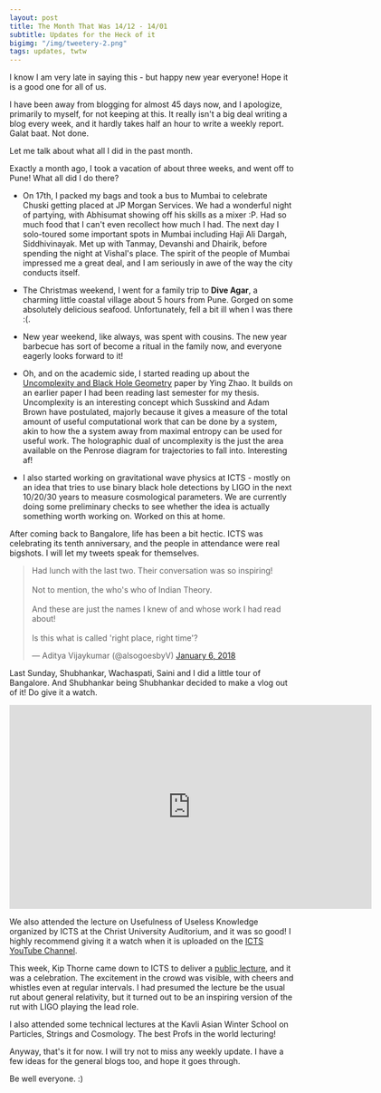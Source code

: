 ```yaml
---
layout: post
title: The Month That Was 14/12 - 14/01
subtitle: Updates for the Heck of it
bigimg: "/img/tweetery-2.png"
tags: updates, twtw
---
```


I know I am very late in saying this - but happy new year everyone! Hope it is a good one for all of us.

I have been away from blogging for almost 45 days now, and I apologize, primarily to myself, for not keeping at this. It really isn't a big deal writing a blog every week, and it hardly takes half an hour to write a weekly report. Galat baat. Not done.

Let me talk about what all I did in the past month.

Exactly a month ago, I took a vacation of about three weeks, and went off to Pune! What all did I do there?

  * On 17th, I packed my bags and took a bus to Mumbai to celebrate Chuski getting placed at JP Morgan Services. We had a wonderful night of partying, with Abhisumat showing off his skills as a mixer :P. Had so much food that I can't even recollect how much I had. The next day I solo-toured some important spots in Mumbai including Haji Ali Dargah, Siddhivinayak. Met up with Tanmay, Devanshi and Dhairik, before spending the night at Vishal's place. The spirit of the people of Mumbai impressed me a great deal, and I am seriously in awe of the way the city conducts itself. 

  * The Christmas weekend, I went for a family trip to **Dive Agar**, a charming little coastal village about 5 hours from Pune. Gorged on some absolutely delicious seafood. Unfortunately, fell a bit ill when I was there :(.

  * New year weekend, like always, was spent with cousins. The new year barbecue has sort of become a ritual in the family now, and everyone eagerly looks forward to it!

  * Oh, and on the academic side, I started reading up about the [Uncomplexity and Black Hole Geometry](https://arxiv.org/abs/1711.03125) paper by Ying Zhao. It builds on an earlier paper I had been reading last semester for my thesis. Uncomplexity is an interesting concept which Susskind and Adam Brown have postulated, majorly because it gives a measure of the total amount of useful computational work that can be done by a system, akin to how the a system away from maximal entropy can be used for useful work. The holographic dual of uncomplexity is the just the area available on the Penrose diagram for trajectories to fall into. Interesting af!

  * I also started working on gravitational wave physics at ICTS - mostly on an idea that tries to use binary black hole detections by LIGO in the next 10/20/30 years to measure cosmological parameters. We are currently doing some preliminary checks to see whether the idea is actually something worth working on. Worked on this at home.

After coming back to Bangalore, life has been a bit hectic. ICTS was celebrating its tenth anniversary, and the people in attendance were real bigshots. I will let my tweets speak for themselves.

<blockquote class="twitter-tweet" data-lang="en"><p lang="en" dir="ltr">Had lunch with the last two. Their conversation was so inspiring!<br><br>Not to mention, the who&#39;s who of Indian Theory. <br><br>And these are just the names I knew of and whose work I had read about! <br><br>Is this what is called &#39;right place, right time&#39;?</p>&mdash; Aditya Vijaykumar (@alsogoesbyV) <a href="https://twitter.com/alsogoesbyV/status/949669307788636161?ref_src=twsrc%5Etfw">January 6, 2018</a></blockquote>
<script async src="https://platform.twitter.com/widgets.js" charset="utf-8"></script>

Last Sunday, Shubhankar, Wachaspati, Saini and I did a little tour of Bangalore. And Shubhankar being Shubhankar decided to make a vlog out of it! Do give it a watch.

<iframe width="640" height="360" src="https://www.youtube.com/embed/LcX3EZ0RAD0" frameborder="0" allow="autoplay; encrypted-media" allowfullscreen></iframe>

We also attended the lecture on Usefulness of Useless Knowledge organized by ICTS at the Christ University Auditorium, and it was so good! I highly recommend giving it a watch when it is uploaded on the [ICTS YouTube Channel](https://www.youtube.com/user/ICTStalks).

This week, Kip Thorne came down to ICTS to deliver a [public lecture](https://www.youtube.com/watch?v=kKrsyW9smnE), and it was a celebration. The excitement in the crowd was visible, with cheers and whistles even at regular intervals. I had presumed the lecture be the usual rut about general relativity, but it turned out to be an inspiring version of the rut with LIGO playing the lead role.

I also attended some technical lectures at the Kavli Asian Winter School on Particles, Strings and Cosmology. The best Profs in the world lecturing!

Anyway, that's it for now. I will try not to miss any weekly update. I have a few ideas for the general blogs too, and hope it goes through.

Be well everyone. :)